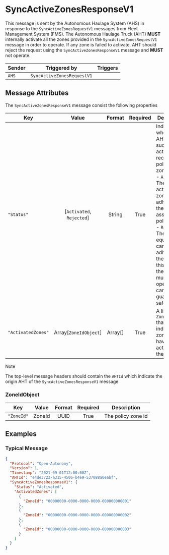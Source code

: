 # SyncActiveZonesResponseV1

This message is sent by the Autonomous Haulage System (AHS) in response to the `SyncActiveZonesRequestV1` messages from Fleet Management System  (FMS). The Autonomous Haulage Truck (AHT) **MUST** internally activate all the zones provided in the `SyncActiveZonesRequestV1` message in order to operate. If any zone is failed to activate, AHT should reject the request using the `SyncActiveZonesResponseV1` message and **MUST** not operate.

| Sender | Triggered by | Triggers |
| --- | --- | --- |
| `AHS`  | `SyncActiveZonesRequestV1` |  |


## Message Attributes

The `SyncActiveZonesResponseV1` message consist the following properties

| Key | Value | Format | Required | Description |
| --- | :---: | :---: | :---: | --- |
| `"Status"` | [`Activated`, `Rejected`] | String | True | Indicates whether the AHT has successfully activated received the policy zones. <br/> - `Activated`: The AHT has activated the zones and is adhering to their associated policies. <br/> - `Rejected`: The equiment cannot adhere to the policy. In this case, the AHT must not operate as it cannot guarantee safety. |
| `"ActivatedZones"` | Array[`ZoneIdObject`] | Array[] | True | A list of `ZoneIdObject` that indicates the zones that have been activated by the AHT |

>[!NOTE]
> The top-level message headers should contain the `AHTId` which indicate the origin AHT of the `SyncActiveZonesResponseV1` message

### ZoneIdObject
| Key | Value | Format | Required | Description |
| --- | :---: | :---: | :---: | --- |
| `"ZoneId"` | ZoneId | UUID | True | The policy zone id |


## Examples
### Typical Message
```JSON
{
  "Protocol": "Open-Autonomy",
  "Version": 1,
  "Timestamp": "2021-09-01T12:00:00Z",
  "AHTId": "e4de3723-a315-4506-b4e9-537088a0eabf",
  "SyncActiveZonesResponseV1": {
    "Status": "Activated",
    "ActivatedZones": [
      {
        "ZoneId": "00000000-0000-0000-0000-000000000001"
      },
      {
        "ZoneId": "00000000-0000-0000-0000-000000000002"
      },
      {
        "ZoneId": "00000000-0000-0000-0000-000000000003"
      }
    ]
  } 
}
```
